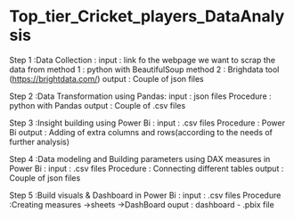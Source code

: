 # Top_tier_Cricket_players_DataAnalysis


Step 1 :Data Collection : 
input : link fo the webpage we want to scrap the data from
method 1 : python with BeautifulSoup 
method 2 : Brighdata tool (https://brightdata.com/)
output : Couple of json files 

Step 2 :Data Transformation using Pandas: 
input : json files 
Procedure : python with Pandas 
output : Couple of .csv files

Step 3 :Insight building using Power Bi : 
input : .csv files 
Procedure : Power Bi
output : Adding of extra columns and rows(according to the needs of further analysis) 

Step 4 :Data modeling and Building parameters using DAX measures in Power Bi : 
input : .csv files
Procedure : Connecting different tables 
output : Couple of json files 

Step 5 :Build visuals & Dashboard in Power Bi : 
input : .csv files 
Procedure :Creating measures ->sheets ->DashBoard
ouput : dashboard - .pbix file


